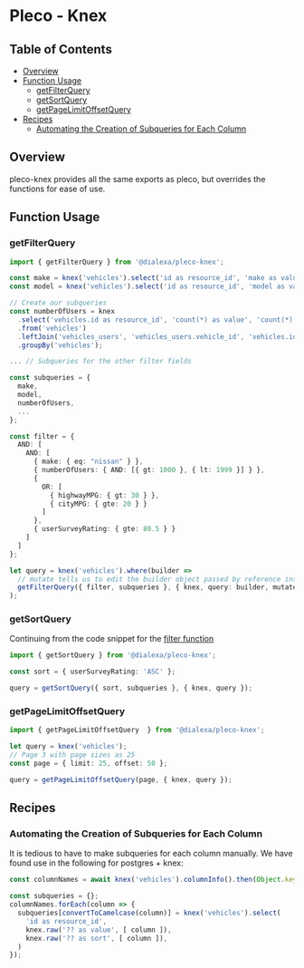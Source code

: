 # Pleco - Knex

## Table of Contents
- [Overview](#overview)
- [Function Usage](#function-usage)
  * [getFilterQuery](#getfilterquery)
  * [getSortQuery](#getsortquery)
  * [getPageLimitOffsetQuery](#getpagelimitoffsetquery)
- [Recipes](#recipes)
  * [Automating the Creation of Subqueries for Each Column](#automating-the-creation-of-subqueries-for-each-column)

## Overview
pleco-knex provides all the same exports as pleco, but overrides the functions
for ease of use.

## Function Usage
### getFilterQuery
```ts
import { getFilterQuery } from '@dialexa/pleco-knex';

const make = knex('vehicles').select('id as resource_id', 'make as value', 'make as sort');
const model = knex('vehicles').select('id as resource_id', 'model as value', 'model as sort');

// Create our subqueries
const numberOfUsers = knex
  .select('vehicles.id as resource_id', 'count(*) as value', 'count(*) as sort')
  .from('vehicles')
  .leftJoin('vehicles_users', 'vehicles_users.vehicle_id', 'vehicles.id') // left join so we don't lose vehicles that don't have users
  .groupBy('vehicles');

... // Subqueries for the other filter fields

const subqueries = {
  make,
  model,
  numberOfUsers,
  ...
};

const filter = {
  AND: [
    AND: [
      { make: { eq: "nissan" } },
      { numberOfUsers: { AND: [{ gt: 1000 }, { lt: 1999 }] } },
      {
        OR: [
          { highwayMPG: { gt: 30 } },
          { cityMPG: { gte: 20 } }
        ]
      },
      { userSurveyRating: { gte: 80.5 } }
    ]
  ]
};

let query = knex('vehicles').where(builder =>
  // mutate tells us to edit the builder object passed by reference instead of cloning
  getFilterQuery({ filter, subqueries }, { knex, query: builder, mutate: true });
);
```

### getSortQuery
Continuing from the code snippet for the [filter function](#getfilterquery)
```ts
import { getSortQuery } from '@dialexa/pleco-knex';

const sort = { userSurveyRating: 'ASC' };

query = getSortQuery({ sort, subqueries }, { knex, query });
```

### getPageLimitOffsetQuery
```ts
import { getPageLimitOffsetQuery  } from '@dialexa/pleco-knex';

let query = knex('vehicles');
// Page 3 with page sizes as 25
const page = { limit: 25, offset: 50 };

query = getPageLimitOffsetQuery(page, { knex, query });
```

## Recipes
### Automating the Creation of Subqueries for Each Column
It is tedious to have to make subqueries for each column manually. We have found use in the following for postgres + knex:
```ts
const columnNames = await knex('vehicles').columnInfo().then(Object.keys);

const subqueries = {};
columnNames.forEach(column => {
  subqueries[convertToCamelcase(column)] = knex('vehicles').select(
    'id as resource_id',
    knex.raw('?? as value', [ column ]),
    knex.raw('?? as sort', [ column ]),
  )
});
```
